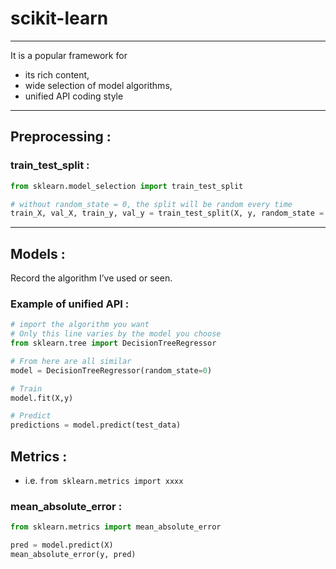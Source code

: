 # scikit-learn

---

It is a popular framework for 

- its rich content,
- wide selection of model algorithms,
- unified API coding style

---

## **Preprocessing :**

### train_test_split :

```python
from sklearn.model_selection import train_test_split

# without random_state = 0, the split will be random every time
train_X, val_X, train_y, val_y = train_test_split(X, y, random_state = 0)
```

---

## Models **:**

Record the algorithm I’ve used or seen.

### Example of unified API :

```python
# import the algorithm you want
# Only this line varies by the model you choose
from sklearn.tree import DecisionTreeRegressor

# From here are all similar
model = DecisionTreeRegressor(random_state=0)

# Train
model.fit(X,y)

# Predict
predictions = model.predict(test_data)
```

## **Metrics :**

- i.e. `from sklearn.metrics import xxxx`

### mean_absolute_error :

```python
from sklearn.metrics import mean_absolute_error

pred = model.predict(X)
mean_absolute_error(y, pred)
```